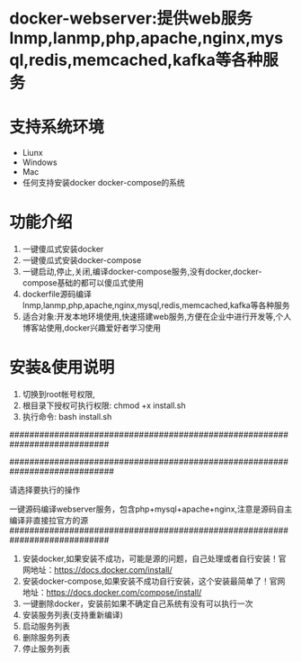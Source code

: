 # docker-webserver:提供web服务lnmp,lanmp,php,apache,nginx,mysql,redis,memcached,kafka等各种服务

支持系统环境
========
* Liunx
* Windows
* Mac
* 任何支持安装docker docker-compose的系统

功能介绍
========
1. 一键傻瓜式安装docker
2. 一键傻瓜式安装docker-compose
3. 一键启动,停止,关闭,编译docker-compose服务,没有docker,docker-compose基础的都可以傻瓜式使用
4. dockerfile源码编译lnmp,lanmp,php,apache,nginx,mysql,redis,memcached,kafka等各种服务
5. 适合对象:开发本地环境使用,快速搭建web服务,方便在企业中进行开发等,个人博客站使用,docker兴趣爱好者学习使用



安装&使用说明
========
1. 切换到root帐号权限,
2. 根目录下授权可执行权限:
chmod +x install.sh
3. 执行命令:
bash install.sh

############################################################################

#############################################################################

请选择要执行的操作

一键源码编译webserver服务，包含php+mysql+apache+nginx,注意是源码自主编译非直接拉官方的源
############################################################################
1) 安装docker,如果安装不成功，可能是源的问题，自己处理或者自行安装！官网地址：https://docs.docker.com/install/
2) 安装docker-compose,如果安装不成功自行安装，这个安装最简单了！官网地址：https://docs.docker.com/compose/install/
3) 一键删除docker，安装前如果不确定自己系统有没有可以执行一次
4) 安装服务列表(支持重新编译)
5) 启动服务列表
6) 删除服务列表
7) 停止服务列表